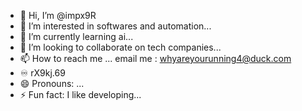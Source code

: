 - 👋 Hi, I’m @impx9R
- 👀 I’m interested in softwares and automation...
- 🌱 I’m currently learning ai...
- 💞️ I’m looking to collaborate on tech companies...
- 📫 How to reach me ... email me : whyareyourunning4@duck.com
- ♾️ rX9kj.69
- 😄 Pronouns: ...
- ⚡ Fun fact: I like developing...

<!---
impx9R/impx9R is a ✨ special ✨ repository because its `README.md` (this file) appears on your GitHub profile.
You can click the Preview link to take a look at your changes.
--->
